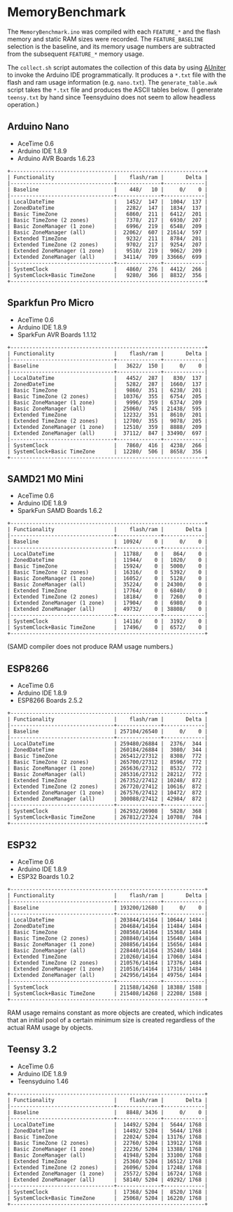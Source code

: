 # MemoryBenchmark

The `MemoryBenchmark.ino` was compiled with each `FEATURE_*` and the flash
memory and static RAM sizes were recorded. The `FEATURE_BASELINE` selection is
the baseline, and its memory usage  numbers are subtracted from the subsequent
`FEATURE_*` memory usage.

The `collect.sh` script automates the collection of this data by using
[AUniter](https://github.com/bxparks/AUniter) to invoke the Arduino IDE
programmatically. It produces a `*.txt` file with the flash and ram usage
information (e.g. `nano.txt`). The `generate_table.awk` script takes the `*.txt`
file and produces the ASCII tables below. (I generate `teensy.txt` by hand since
Teensyduino does not seem to allow headless operation.)

## Arduino Nano

* AceTime 0.6
* Arduino IDE 1.8.9
* Arduino AVR Boards 1.6.23

```
+--------------------------------------------------------------+
| Functionality                   |    flash/ram |       Delta |
|---------------------------------+--------------+-------------|
| Baseline                        |    448/   10 |     0/    0 |
|---------------------------------+--------------+-------------|
| LocalDateTime                   |   1452/  147 |  1004/  137 |
| ZonedDateTime                   |   2282/  147 |  1834/  137 |
| Basic TimeZone                  |   6860/  211 |  6412/  201 |
| Basic TimeZone (2 zones)        |   7378/  217 |  6930/  207 |
| Basic ZoneManager (1 zone)      |   6996/  219 |  6548/  209 |
| Basic ZoneManager (all)         |  22062/  607 | 21614/  597 |
| Extended TimeZone               |   9232/  211 |  8784/  201 |
| Extended TimeZone (2 zones)     |   9702/  217 |  9254/  207 |
| Extended ZoneManager (1 zone)   |   9510/  219 |  9062/  209 |
| Extended ZoneManager (all)      |  34114/  709 | 33666/  699 |
|---------------------------------+--------------+-------------|
| SystemClock                     |   4860/  276 |  4412/  266 |
| SystemClock+Basic TimeZone      |   9280/  366 |  8832/  356 |
+--------------------------------------------------------------+
```

## Sparkfun Pro Micro

* AceTime 0.6
* Arduino IDE 1.8.9
* SparkFun AVR Boards 1.1.12

```
+--------------------------------------------------------------+
| Functionality                   |    flash/ram |       Delta |
|---------------------------------+--------------+-------------|
| Baseline                        |   3622/  150 |     0/    0 |
|---------------------------------+--------------+-------------|
| LocalDateTime                   |   4452/  287 |   830/  137 |
| ZonedDateTime                   |   5282/  287 |  1660/  137 |
| Basic TimeZone                  |   9860/  351 |  6238/  201 |
| Basic TimeZone (2 zones)        |  10376/  355 |  6754/  205 |
| Basic ZoneManager (1 zone)      |   9996/  359 |  6374/  209 |
| Basic ZoneManager (all)         |  25060/  745 | 21438/  595 |
| Extended TimeZone               |  12232/  351 |  8610/  201 |
| Extended TimeZone (2 zones)     |  12700/  355 |  9078/  205 |
| Extended ZoneManager (1 zone)   |  12510/  359 |  8888/  209 |
| Extended ZoneManager (all)      |  37112/  847 | 33490/  697 |
|---------------------------------+--------------+-------------|
| SystemClock                     |   7860/  416 |  4238/  266 |
| SystemClock+Basic TimeZone      |  12280/  506 |  8658/  356 |
+--------------------------------------------------------------+
```

## SAMD21 M0 Mini

* AceTime 0.6
* Arduino IDE 1.8.9
* SparkFun SAMD Boards 1.6.2

```
+--------------------------------------------------------------+
| Functionality                   |    flash/ram |       Delta |
|---------------------------------+--------------+-------------|
| Baseline                        |  10924/    0 |     0/    0 |
|---------------------------------+--------------+-------------|
| LocalDateTime                   |  11788/    0 |   864/    0 |
| ZonedDateTime                   |  11944/    0 |  1020/    0 |
| Basic TimeZone                  |  15924/    0 |  5000/    0 |
| Basic TimeZone (2 zones)        |  16316/    0 |  5392/    0 |
| Basic ZoneManager (1 zone)      |  16052/    0 |  5128/    0 |
| Basic ZoneManager (all)         |  35224/    0 | 24300/    0 |
| Extended TimeZone               |  17764/    0 |  6840/    0 |
| Extended TimeZone (2 zones)     |  18184/    0 |  7260/    0 |
| Extended ZoneManager (1 zone)   |  17904/    0 |  6980/    0 |
| Extended ZoneManager (all)      |  49732/    0 | 38808/    0 |
|---------------------------------+--------------+-------------|
| SystemClock                     |  14116/    0 |  3192/    0 |
| SystemClock+Basic TimeZone      |  17496/    0 |  6572/    0 |
+--------------------------------------------------------------+
```

(SAMD compiler does not produce RAM usage numbers.)

## ESP8266

* AceTime 0.6
* Arduino IDE 1.8.9
* ESP8266 Boards 2.5.2

```
+--------------------------------------------------------------+
| Functionality                   |    flash/ram |       Delta |
|---------------------------------+--------------+-------------|
| Baseline                        | 257104/26540 |     0/    0 |
|---------------------------------+--------------+-------------|
| LocalDateTime                   | 259480/26884 |  2376/  344 |
| ZonedDateTime                   | 260184/26884 |  3080/  344 |
| Basic TimeZone                  | 265412/27312 |  8308/  772 |
| Basic TimeZone (2 zones)        | 265700/27312 |  8596/  772 |
| Basic ZoneManager (1 zone)      | 265636/27312 |  8532/  772 |
| Basic ZoneManager (all)         | 285316/27312 | 28212/  772 |
| Extended TimeZone               | 267352/27412 | 10248/  872 |
| Extended TimeZone (2 zones)     | 267720/27412 | 10616/  872 |
| Extended ZoneManager (1 zone)   | 267576/27412 | 10472/  872 |
| Extended ZoneManager (all)      | 300088/27412 | 42984/  872 |
|---------------------------------+--------------+-------------|
| SystemClock                     | 262932/26908 |  5828/  368 |
| SystemClock+Basic TimeZone      | 267812/27324 | 10708/  784 |
+--------------------------------------------------------------+
```

## ESP32

* AceTime 0.6
* Arduino IDE 1.8.9
* ESP32 Boards 1.0.2

```
+--------------------------------------------------------------+
| Functionality                   |    flash/ram |       Delta |
|---------------------------------+--------------+-------------|
| Baseline                        | 193200/12680 |     0/    0 |
|---------------------------------+--------------+-------------|
| LocalDateTime                   | 203844/14164 | 10644/ 1484 |
| ZonedDateTime                   | 204684/14164 | 11484/ 1484 |
| Basic TimeZone                  | 208568/14164 | 15368/ 1484 |
| Basic TimeZone (2 zones)        | 208840/14164 | 15640/ 1484 |
| Basic ZoneManager (1 zone)      | 208856/14164 | 15656/ 1484 |
| Basic ZoneManager (all)         | 228440/14164 | 35240/ 1484 |
| Extended TimeZone               | 210260/14164 | 17060/ 1484 |
| Extended TimeZone (2 zones)     | 210576/14164 | 17376/ 1484 |
| Extended ZoneManager (1 zone)   | 210516/14164 | 17316/ 1484 |
| Extended ZoneManager (all)      | 242956/14164 | 49756/ 1484 |
|---------------------------------+--------------+-------------|
| SystemClock                     | 211588/14268 | 18388/ 1588 |
| SystemClock+Basic TimeZone      | 215408/14268 | 22208/ 1588 |
+--------------------------------------------------------------+
```

RAM usage remains constant as more objects are created, which indicates that an
initial pool of a certain minimum size is created regardless of the actual RAM
usage by objects.

## Teensy 3.2

* AceTime 0.6
* Arduino IDE 1.8.9
* Teensyduino 1.46

```
+--------------------------------------------------------------+
| Functionality                   |    flash/ram |       Delta |
|---------------------------------+--------------+-------------|
| Baseline                        |   8848/ 3436 |     0/    0 |
|---------------------------------+--------------+-------------|
| LocalDateTime                   |  14492/ 5204 |  5644/ 1768 |
| ZonedDateTime                   |  14492/ 5204 |  5644/ 1768 |
| Basic TimeZone                  |  22024/ 5204 | 13176/ 1768 |
| Basic TimeZone (2 zones)        |  22760/ 5204 | 13912/ 1768 |
| Basic ZoneManager (1 zone)      |  22236/ 5204 | 13388/ 1768 |
| Basic ZoneManager (all)         |  41948/ 5204 | 33100/ 1768 |
| Extended TimeZone               |  25360/ 5204 | 16512/ 1768 |
| Extended TimeZone (2 zones)     |  26096/ 5204 | 17248/ 1768 |
| Extended ZoneManager (1 zone)   |  25572/ 5204 | 16724/ 1768 |
| Extended ZoneManager (all)      |  58140/ 5204 | 49292/ 1768 |
|---------------------------------+--------------+-------------|
| SystemClock                     |  17368/ 5204 |  8520/ 1768 |
| SystemClock+Basic TimeZone      |  25068/ 5204 | 16220/ 1768 |
+--------------------------------------------------------------+
```
